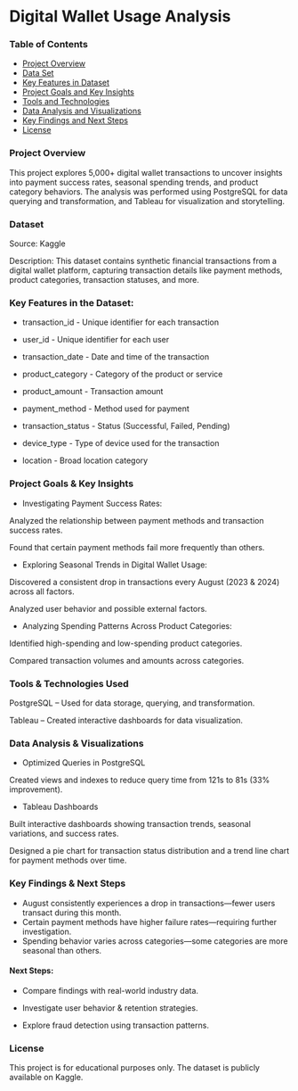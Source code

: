 # Digital Wallet Usage Analysis

### Table of Contents

- [Project Overview](#project-overview)
- [Data Set](#data-set)
- [Key Features in Dataset](#key-features-in-dataset)
- [Project Goals and Key Insights](#project-goals-and-key-insights)
- [Tools and Technologies](#tools-and-technologies)
- [Data Analysis and Visualizations](#data-analysis-and-visulizations)
- [Key Findings and Next Steps](#key-findings-and-next-steps)
- [License](#license)

### Project Overview
This project explores 5,000+ digital wallet transactions to uncover insights into payment success rates, seasonal spending trends, and product category behaviors. 
The analysis was performed using PostgreSQL for data querying and transformation, and Tableau for visualization and storytelling.

### Dataset
Source: Kaggle

Description: This dataset contains synthetic financial transactions from a digital wallet platform, capturing transaction details like payment methods, product categories, transaction statuses, and more.

### Key Features in the Dataset:
- transaction_id - Unique identifier for each transaction

- user_id - Unique identifier for each user

- transaction_date - Date and time of the transaction

- product_category - Category of the product or service

- product_amount - Transaction amount

- payment_method - Method used for payment

- transaction_status - Status (Successful, Failed, Pending)

- device_type - Type of device used for the transaction

- location - Broad location category
 
### Project Goals & Key Insights
- Investigating Payment Success Rates:

Analyzed the relationship between payment methods and transaction success rates.

Found that certain payment methods fail more frequently than others.

- Exploring Seasonal Trends in Digital Wallet Usage:

Discovered a consistent drop in transactions every August (2023 & 2024) across all factors.

Analyzed user behavior and possible external factors.

- Analyzing Spending Patterns Across Product Categories:

Identified high-spending and low-spending product categories.

Compared transaction volumes and amounts across categories.

### Tools & Technologies Used
PostgreSQL – Used for data storage, querying, and transformation.

Tableau – Created interactive dashboards for data visualization.


### Data Analysis & Visualizations
- Optimized Queries in PostgreSQL

Created views and indexes to reduce query time from 121s to 81s (33% improvement).

- Tableau Dashboards

Built interactive dashboards showing transaction trends, seasonal variations, and success rates.

Designed a pie chart for transaction status distribution and a trend line chart for payment methods over time.

### Key Findings & Next Steps
- August consistently experiences a drop in transactions—fewer users transact during this month.
- Certain payment methods have higher failure rates—requiring further investigation.
- Spending behavior varies across categories—some categories are more seasonal than others.

 #### Next Steps:

- Compare findings with real-world industry data.

- Investigate user behavior & retention strategies.

- Explore fraud detection using transaction patterns.

### License
This project is for educational purposes only. The dataset is publicly available on Kaggle.
